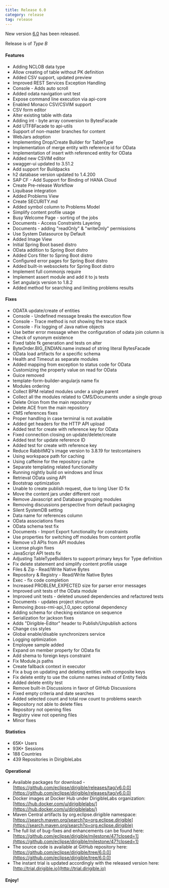 ```yaml
---
title: Release 6.0
category: release
tag: release
---
```


New version [6.0](https://github.com/eclipse/dirigible/releases/tag/v6.0.0) has been released.

Release is of *Type B*

#### Features

* Adding NCLOB data type
* Аllow creating of table without PK definition
* Added CSV support, updated preview
* Improved REST Services Exception Handling
* Console - Adds auto scroll
* Added odata navigation unit test
* Expose command line execution via api-core
* Enabled Monaco CSV/CSVIM support
* CSV form editor
* Alter existing table with data
* Adding int - byte array conversion to BytesFacade
* Add UTF8Facade to api-utils
* Support of non-master branches for content
* WebJars adoption
* Implementing Drop/Create Builder for TableTypе
* Implementation of merge entity with reference id for OData
* Implementation of insert with referenced entity for OData
* Added new CSVIM editor
* swagger-ui updated to 3.51.2
* Add support for Buildpacks
* h2 database version updated to 1.4.200
* SAP CF - Add Support for Binding of HANA Cloud
* Create Pre-release Workflow
* Liquibase integration
* Added Problems View
* Create SECURITY.md
* Added symbol column to Problems Model
* Simplify content profile usage
* Busy Welcome Page - sorting of the jobs
* Documents - Access Constraints Layering
* Documents - adding "readOnly" & "writeOnly" permissions
* Use System Datasource by Default
* Added Image View
* Initial Spring Boot based distro
* OData addition to Spring Boot distro
* Added Cors filter to Spring Boot distro
* Configured error pages for Spring Boot distro
* Added built-in websockets for Spring Boot distro
* Implement full commonjs require
* Implement assert module and add it to js tests
* Set angularjs version to 1.8.2
* Added method for searching and limiting problems results


#### Fixes

* ODATA update/create of entities
* Console - Undefined message breaks the execution flow
* Console - Trace method is not showing the trace stack
* Console - Fix logging of Java native objects
* Use better error message when the configuration of odata join column is
* Check of synonym existence
* Fixed table fk generation and tests on alter
* ByteOrder.BIG_ENDIAN.name instead of string literal BytesFacade
* OData load artifacts for a specific schema
* Health and Timeout as separate modules
* Added mapping from exception to status code for OData
* Customizing the property value on read for OData
* Guice removed
* template-form-builder-angularjs name fix
* Modules ordering
* Collect BPM related modules under a single parent
* Collect all the modules related to CMS/Documents under a single group
* Delete Orion from the main repository
* Delete ACE from the main repository
* CMS references fixes
* Proper handling in case terminal is not available
* Added get headers for the HTTP API upload
* Added test for create with reference key for OData
* Fixed connection closing on update/delete/create
* Added test for update reference ID
* Added test for create with reference key
* Reduce RabbitMQ's image version to 3.8.19 for testcontainers
* Using workspace path for caching
* Using caffeine for the repository cache
* Separate templating related functionality
* Running nightly build on windows and linux
* Retrieval OData using API
* Bootstrap optimization
* Unable to create publish request, due to long User ID fix
* Move the content jars under different root
* Remove Javascript and Database grouping modules
* Removing discussions perspective from default packaging
* Silent SystemDB setting
* Data name for references column
* OData associations fixes
* OData schema test fix
* Documents - Import Export functionality for constraints
* Use properties for switching off modules from content profile
* Remove v3 APIs from API modules
* License plugin fixes
* JavaScript API tests fix
* Adjusting TableTypeBuilders to support primary keys for Type definition
* Fix delete statement and simplify content profile usage
* Files & Zip - Read/Write Native Bytes
* Repository & Registry - Read/Write Native Bytes
* Exec - fix code completion
* Increased PROBLEM_EXPECTED size for parser error messages
* Improved unit tests of the OData module
* Improved unit tests - deleted unused dependencies and refactored tests
* Documents - updates project structure
* Removing jboss-rmi-api_1.0_spec optional dependency
* Аdding schema for checking existance on sequence
* Serialization for jackson fixes
* Adds "Dirigible-Editor" header to Publish/Unpublish actions
* Change css styles
* Global enable/disable synchronizers service
* Logging optimization
* Employee sample added
* Expand on member property for OData fix
* Add shema to foreign keys constraint 
* Fix Module.js paths
* Create fallback context in executor
* Fix a bug on updating and deleting entities with composite keys
* Fix delete entity to use the column names instead of Entity fields
* Added delete entity test
* Remove built-in Discussions in favor of GitHub Discussions
* Fixed empty criteria and date searches
* Added selected count and total row count to problems search
* Repository not able to delete files
* Repository not opening files
* Registry view not opening files
* Minor fixes


#### Statistics

* 65K+ Users
* 93K+ Sessions
* 188 Countries
* 439 Repositories in DirigibleLabs

#### Operational

* Available packages for download - [https://github.com/eclipse/dirigible/releases/tag/v6.0.0](https://github.com/eclipse/dirigible/releases/tag/v6.0.0)
* Docker images at Docker Hub under DirigibleLabs organization:	[https://hub.docker.com/u/dirigiblelabs/](https://hub.docker.com/u/dirigiblelabs/)
* Maven Central artifacts by org.eclipse.dirigible namespace: [https://search.maven.org/search?q=org.eclipse.dirigible](https://search.maven.org/search?q=org.eclipse.dirigible)
* The full list of bug-fixes and enhancements can be found here: [https://github.com/eclipse/dirigible/milestone/47?closed=1](https://github.com/eclipse/dirigible/milestone/47?closed=1)
* The source code is available at GitHub repository here: [https://github.com/eclipse/dirigible/tree/6.0.0](https://github.com/eclipse/dirigible/tree/6.0.0)
* The instant trial is updated accordingly with the released version here: [http://trial.dirigible.io](http://trial.dirigible.io)

#### Enjoy!
